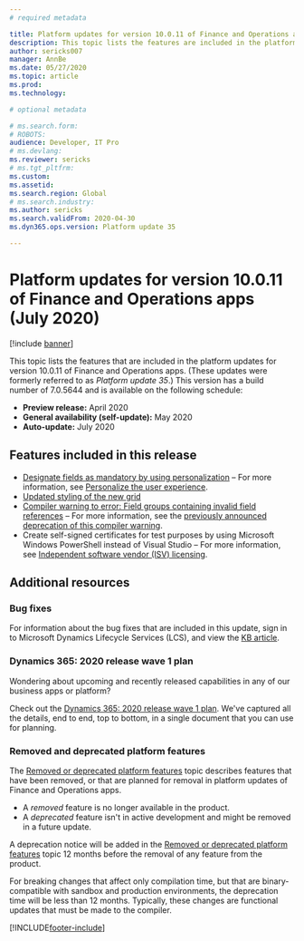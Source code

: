```yaml
---
# required metadata

title: Platform updates for version 10.0.11 of Finance and Operations apps (July 2020)
description: This topic lists the features are included in the platform updates for version 10.0.11 of Finance and Operations apps.
author: sericks007
manager: AnnBe
ms.date: 05/27/2020
ms.topic: article
ms.prod: 
ms.technology: 

# optional metadata

# ms.search.form: 
# ROBOTS: 
audience: Developer, IT Pro
# ms.devlang: 
ms.reviewer: sericks
# ms.tgt_pltfrm: 
ms.custom: 
ms.assetid:
ms.search.region: Global
# ms.search.industry: 
ms.author: sericks
ms.search.validFrom: 2020-04-30
ms.dyn365.ops.version: Platform update 35

---
```

# Platform updates for version 10.0.11 of Finance and Operations apps (July 2020)

[!include [banner](../includes/banner.md)]

This topic lists the features that are included in the platform updates for version 10.0.11 of Finance and Operations apps. (These updates were formerly referred to as *Platform update 35*.) This version has a build number of 7.0.5644 and is available on the following schedule:

- **Preview release:** April 2020
- **General availability (self-update):** May 2020
- **Auto-update:** July 2020

## Features included in this release

- [Designate fields as mandatory by using personalization](https://docs.microsoft.com/dynamics365-release-plan/2020wave1/finance-operations-crossapp-capabilities/usability-improvements-filtering-personalization) – For more information, see [Personalize the user experience](https://docs.microsoft.com/dynamics365/fin-ops-core/fin-ops/get-started/personalize-user-experience).
- [Updated styling of the new grid](https://docs.microsoft.com/dynamics365-release-plan/2020wave1/finance-operations-crossapp-capabilities/user-productivity--new-grid-control--phase-2)
- [Compiler warning to error: Field groups containing invalid field references](removed-deprecated-features-platform-updates.md#field-groups-containing-invalid-field-references) – For more information, see the [previously announced deprecation of this compiler warning](removed-deprecated-features-platform-updates.md#field-groups-containing-invalid-field-references).
- Create self-signed certificates for test purposes by using Microsoft Windows PowerShell instead of Visual Studio – For more information, see [Independent software vendor (ISV) licensing](../dev-tools/isv-licensing.md#appendix-create-self-signed-certificates-for-test-purposes).

## Additional resources

### Bug fixes

For information about the bug fixes that are included in this update, sign in to Microsoft Dynamics Lifecycle Services (LCS), and view the [KB article](https://fix.lcs.dynamics.com/Issue/Details?bugId=438264&dbType=3&qc=d7dbe350d53c7743949f6afa556ea8d19b4fc1d3e16824e1a2eef32e0c3b300a).

### Dynamics 365: 2020 release wave 1 plan

Wondering about upcoming and recently released capabilities in any of our business apps or platform?

Check out the [Dynamics 365: 2020 release wave 1 plan](https://docs.microsoft.com/dynamics365-release-plan/2020wave1/index). We've captured all the details, end to end, top to bottom, in a single document that you can use for planning.

### Removed and deprecated platform features

The [Removed or deprecated platform features](removed-deprecated-features-platform-updates.md) topic describes features that have been removed, or that are planned for removal in platform updates of Finance and Operations apps.

- A *removed* feature is no longer available in the product.
- A *deprecated* feature isn't in active development and might be removed in a future update.

A deprecation notice will be added in the [Removed or deprecated platform features](removed-deprecated-features-platform-updates.md) topic 12 months before the removal of any feature from the product.

For breaking changes that affect only compilation time, but that are binary-compatible with sandbox and production environments, the deprecation time will be less than 12 months. Typically, these changes are functional updates that must be made to the compiler.


[!INCLUDE[footer-include](../../../includes/footer-banner.md)]